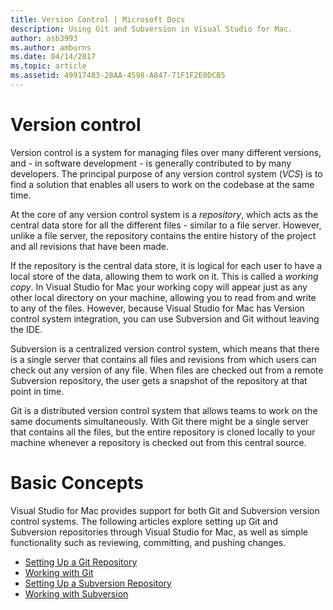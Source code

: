 ```yaml
---
title: Version Control | Microsoft Docs
description: Using Git and Subversion in Visual Studio for Mac.
author: asb3993
ms.author: amburns
ms.date: 04/14/2017
ms.topic: article
ms.assetid: 49917483-28AA-4598-A847-71F1F2E0DCB5
---
```


# Version control

Version control is a system for managing files over many different versions, and - in software development - is generally contributed to by many developers. The principal purpose of any version control system (_VCS_) is to find a solution that enables all users to work on the codebase at the same time.

At the core of any version control system is a _repository_, which acts as the central data store for all the different files - similar to a file server. However, unlike a file server, the repository contains the entire history of the project and all revisions that have been made.

If the repository is the central data store, it is logical for each user to have a local store of the data, allowing them to work on it. This is called a _working copy_. In Visual Studio for Mac your working copy will appear just as any other local directory on your machine, allowing you to read from and write to any of the files. However, because Visual Studio for Mac has Version control system integration, you can use Subversion and Git without leaving the IDE.

Subversion is a centralized version control system, which means that there is a single server that contains all files and revisions from which users can check out any version of any file. When files are checked out from a remote Subversion repository, the user gets a snapshot of the repository at that point in time.

Git is a distributed version control system that allows teams to work on the same documents simultaneously. With Git there might be a single server that contains all the files, but the entire repository is cloned locally to your machine whenever a repository is checked out from this central source.

# Basic Concepts 

Visual Studio for Mac provides support for both Git and Subversion version control systems. The following articles explore setting up Git and Subversion repositories through Visual Studio for Mac, as well as simple functionality such as reviewing, committing, and pushing changes.

* [Setting Up a Git Repository](~/set-up-git-repository.md) 
* [Working with Git](~/working-with-git.md)
* [Setting Up a Subversion Repository](~/set-up-subversion-repository.md)
* [Working with Subversion](~/working-with-subversion.md)
